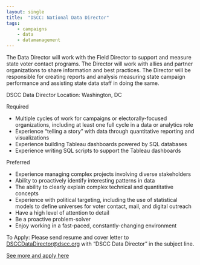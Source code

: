 ```yaml
---
layout: single
title:  "DSCC: National Data Director"
tags: 
    - campaigns
    - data
    - datamanagement
---
```


The Data Director will work with the Field Director to support and measure state voter contact programs. The Director will work with allies and partner organizations to share information and best practices. The Director will be responsible for creating reports and analysis measuring state campaign performance and assisting state data staff in doing the same.

DSCC Data Director
Location: Washington, DC

Required
* Multiple cycles of work for campaigns or electorally-focused organizations, including at least one full cycle in a data or analytics role
* Experience “telling a story” with data through quantitative reporting and visualizations
* Experience building Tableau dashboards powered by SQL databases
* Experience writing SQL scripts to support the Tableau dashboards

Preferred
* Experience managing complex projects involving diverse stakeholders
* Ability to proactively identify interesting patterns in data
* The ability to clearly explain complex technical and quantitative concepts
* Experience with political targeting, including the use of statistical models to define universes for voter contact, mail, and digital outreach
* Have a high level of attention to detail
* Be a proactive problem-solver
* Enjoy working in a fast-paced, constantly-changing environment

To Apply: Please send resume and cover letter to DSCCDataDirector@dscc.org with “DSCC Data Director” in the subject line.

[See more and apply here](http://www.dscc.org/about-us/jobs/#national-data-director)
